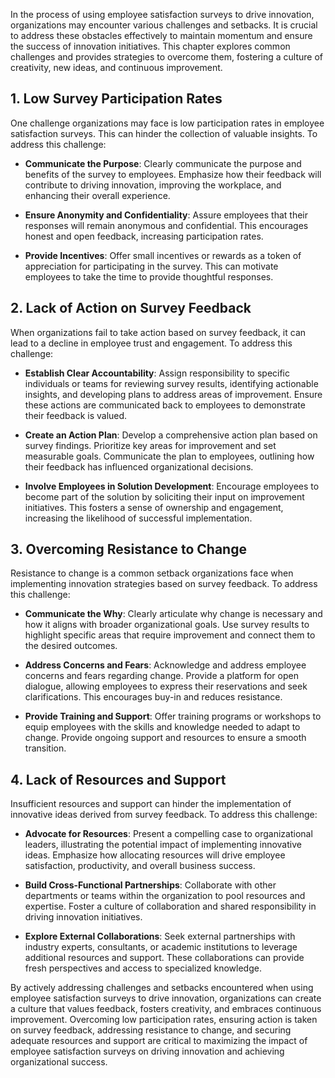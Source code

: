
In the process of using employee satisfaction surveys to drive innovation, organizations may encounter various challenges and setbacks. It is crucial to address these obstacles effectively to maintain momentum and ensure the success of innovation initiatives. This chapter explores common challenges and provides strategies to overcome them, fostering a culture of creativity, new ideas, and continuous improvement.

**1. Low Survey Participation Rates**
-------------------------------------

One challenge organizations may face is low participation rates in employee satisfaction surveys. This can hinder the collection of valuable insights. To address this challenge:

* **Communicate the Purpose**: Clearly communicate the purpose and benefits of the survey to employees. Emphasize how their feedback will contribute to driving innovation, improving the workplace, and enhancing their overall experience.

* **Ensure Anonymity and Confidentiality**: Assure employees that their responses will remain anonymous and confidential. This encourages honest and open feedback, increasing participation rates.

* **Provide Incentives**: Offer small incentives or rewards as a token of appreciation for participating in the survey. This can motivate employees to take the time to provide thoughtful responses.

**2. Lack of Action on Survey Feedback**
----------------------------------------

When organizations fail to take action based on survey feedback, it can lead to a decline in employee trust and engagement. To address this challenge:

* **Establish Clear Accountability**: Assign responsibility to specific individuals or teams for reviewing survey results, identifying actionable insights, and developing plans to address areas of improvement. Ensure these actions are communicated back to employees to demonstrate their feedback is valued.

* **Create an Action Plan**: Develop a comprehensive action plan based on survey findings. Prioritize key areas for improvement and set measurable goals. Communicate the plan to employees, outlining how their feedback has influenced organizational decisions.

* **Involve Employees in Solution Development**: Encourage employees to become part of the solution by soliciting their input on improvement initiatives. This fosters a sense of ownership and engagement, increasing the likelihood of successful implementation.

**3. Overcoming Resistance to Change**
--------------------------------------

Resistance to change is a common setback organizations face when implementing innovation strategies based on survey feedback. To address this challenge:

* **Communicate the Why**: Clearly articulate why change is necessary and how it aligns with broader organizational goals. Use survey results to highlight specific areas that require improvement and connect them to the desired outcomes.

* **Address Concerns and Fears**: Acknowledge and address employee concerns and fears regarding change. Provide a platform for open dialogue, allowing employees to express their reservations and seek clarifications. This encourages buy-in and reduces resistance.

* **Provide Training and Support**: Offer training programs or workshops to equip employees with the skills and knowledge needed to adapt to change. Provide ongoing support and resources to ensure a smooth transition.

**4. Lack of Resources and Support**
------------------------------------

Insufficient resources and support can hinder the implementation of innovative ideas derived from survey feedback. To address this challenge:

* **Advocate for Resources**: Present a compelling case to organizational leaders, illustrating the potential impact of implementing innovative ideas. Emphasize how allocating resources will drive employee satisfaction, productivity, and overall business success.

* **Build Cross-Functional Partnerships**: Collaborate with other departments or teams within the organization to pool resources and expertise. Foster a culture of collaboration and shared responsibility in driving innovation initiatives.

* **Explore External Collaborations**: Seek external partnerships with industry experts, consultants, or academic institutions to leverage additional resources and support. These collaborations can provide fresh perspectives and access to specialized knowledge.

By actively addressing challenges and setbacks encountered when using employee satisfaction surveys to drive innovation, organizations can create a culture that values feedback, fosters creativity, and embraces continuous improvement. Overcoming low participation rates, ensuring action is taken on survey feedback, addressing resistance to change, and securing adequate resources and support are critical to maximizing the impact of employee satisfaction surveys on driving innovation and achieving organizational success.
